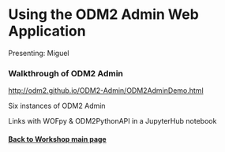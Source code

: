 # Using the ODM2 Admin Web Application
Presenting: Miguel

### Walkthrough of ODM2 Admin

http://odm2.github.io/ODM2-Admin/ODM2AdminDemo.html

Six instances of ODM2 Admin

Links with WOFpy & ODM2PythonAPI in a JupyterHub notebook


#### [Back to Workshop main page](https://github.com/BiG-CZ/bigcz_wshp2017/blob/master/README.md)

